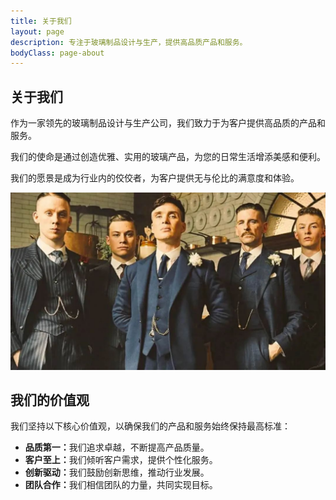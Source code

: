 ```yaml
---
title: 关于我们
layout: page
description: 专注于玻璃制品设计与生产，提供高品质产品和服务。
bodyClass: page-about
---
```


<section class="intro">
  <div class="container">
    <div class="row align-items-center">
      <div class="col-lg-6">
        <h1>关于我们</h1>
        <p>作为一家领先的玻璃制品设计与生产公司，我们致力于为客户提供高品质的产品和服务。</p>
        <p>我们的使命是通过创造优雅、实用的玻璃产品，为您的日常生活增添美感和便利。</p>
        <p>我们的愿景是成为行业内的佼佼者，为客户提供无与伦比的满意度和体验。</p>
      </div>
      <div class="col-lg-6">
        <img alt="关于我们" class="img-fluid" src="/assets/images/team.jpg" />
      </div>
    </div>
  </div>
</section>

<section class="values py-5">
  <div class="container">
    <div class="row">
      <div class="col-12">
        <h2>我们的价值观</h2>
        <p>我们坚持以下核心价值观，以确保我们的产品和服务始终保持最高标准：</p>
        <ul>
          <li><strong>品质第一：</strong>我们追求卓越，不断提高产品质量。</li>
          <li><strong>客户至上：</strong>我们倾听客户需求，提供个性化服务。</li>
          <li><strong>创新驱动：</strong>我们鼓励创新思维，推动行业发展。</li>
          <li><strong>团队合作：</strong>我们相信团队的力量，共同实现目标。</li>
        </ul>
      </div>
    </div>
  </div>
</section>
